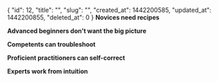 {
    "id": 12,
    "title": "",
    "slug": "",
    "created_at": 1442200585,
    "updated_at": 1442200855,
    "deleted_at": 0
}
**Novices need recipes**

**Advanced beginners don't want the big picture**

**Competents can troubleshoot**

**Proficient practitioners can self-correct**

**Experts work from intuition**